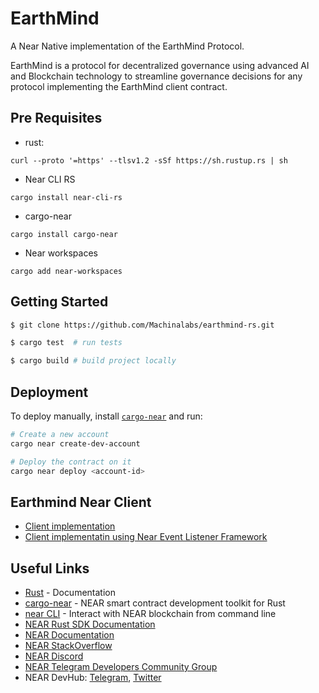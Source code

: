 # EarthMind

A Near Native implementation of the EarthMind Protocol.

EarthMind is a protocol for decentralized governance using advanced AI and Blockchain technology to streamline governance decisions for any protocol implementing the EarthMind client contract.

## Pre Requisites

- rust:
```
curl --proto '=https' --tlsv1.2 -sSf https://sh.rustup.rs | sh
```
- Near CLI RS
```
cargo install near-cli-rs
```

- cargo-near
```
cargo install cargo-near
```

- Near workspaces
```
cargo add near-workspaces
```

## Getting Started

```bash
$ git clone https://github.com/Machinalabs/earthmind-rs.git

$ cargo test  # run tests

$ cargo build # build project locally
```

## Deployment

To deploy manually, install [`cargo-near`](https://github.com/near/cargo-near) and run:

```bash
# Create a new account
cargo near create-dev-account

# Deploy the contract on it
cargo near deploy <account-id>
```
## Earthmind Near Client

- [Client implementation](https://github.com/hasselalcala/earthmind-near-client)
- [Client implementatin using Near Event Listener Framework](https://github.com/hasselalcala/earthmind_client_using_framework)

## Useful Links
- [Rust](https://www.rust-lang.org/learn) - Documentation
- [cargo-near](https://github.com/near/cargo-near) - NEAR smart contract development toolkit for Rust
- [near CLI](https://docs.near.org/tools/near-cli) - Interact with NEAR blockchain from command line
- [NEAR Rust SDK Documentation](https://docs.near.org/sdk/rust/introduction)
- [NEAR Documentation](https://docs.near.org)
- [NEAR StackOverflow](https://stackoverflow.com/questions/tagged/nearprotocol)
- [NEAR Discord](https://near.chat)
- [NEAR Telegram Developers Community Group](https://t.me/neardev)
- NEAR DevHub: [Telegram](https://t.me/neardevhub), [Twitter](https://twitter.com/neardevhub)
